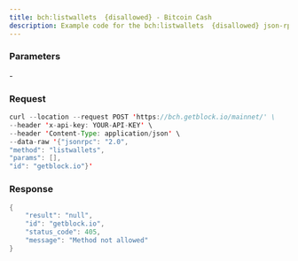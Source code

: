 ```yaml
---
title: bch:listwallets  {disallowed} - Bitcoin Cash
description: Example code for the bch:listwallets  {disallowed} json-rpc method. Сomplete guide on how to use bch:listwallets  {disallowed} json-rpc in GetBlock.io Web3 documentation.
---
```


### Parameters


\-

### Request

``` java
curl --location --request POST 'https://bch.getblock.io/mainnet/' \ 
--header 'x-api-key: YOUR-API-KEY' \ 
--header 'Content-Type: application/json' \ 
--data-raw '{"jsonrpc": "2.0",
"method": "listwallets",
"params": [],
"id": "getblock.io"}'
```

###  Response

``` java
{
    "result": "null",
    "id": "getblock.io",
    "status_code": 405,
    "message": "Method not allowed"
}
```

